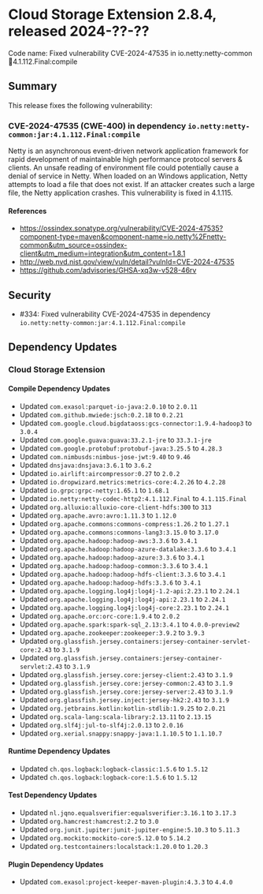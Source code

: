 # Cloud Storage Extension 2.8.4, released 2024-??-??

Code name: Fixed vulnerability CVE-2024-47535 in io.netty:netty-common:jar:4.1.112.Final:compile

## Summary

This release fixes the following vulnerability:

### CVE-2024-47535 (CWE-400) in dependency `io.netty:netty-common:jar:4.1.112.Final:compile`
Netty is an asynchronous event-driven network application framework for rapid development of maintainable high performance protocol servers & clients. An unsafe reading of environment file could potentially cause a denial of service in Netty. When loaded on an Windows application, Netty attempts to load a file that does not exist. If an attacker creates such a large file, the Netty application crashes. This vulnerability is fixed in 4.1.115.
#### References
* https://ossindex.sonatype.org/vulnerability/CVE-2024-47535?component-type=maven&component-name=io.netty%2Fnetty-common&utm_source=ossindex-client&utm_medium=integration&utm_content=1.8.1
* http://web.nvd.nist.gov/view/vuln/detail?vulnId=CVE-2024-47535
* https://github.com/advisories/GHSA-xq3w-v528-46rv

## Security

* #334: Fixed vulnerability CVE-2024-47535 in dependency `io.netty:netty-common:jar:4.1.112.Final:compile`

## Dependency Updates

### Cloud Storage Extension

#### Compile Dependency Updates

* Updated `com.exasol:parquet-io-java:2.0.10` to `2.0.11`
* Updated `com.github.mwiede:jsch:0.2.18` to `0.2.21`
* Updated `com.google.cloud.bigdataoss:gcs-connector:1.9.4-hadoop3` to `3.0.4`
* Updated `com.google.guava:guava:33.2.1-jre` to `33.3.1-jre`
* Updated `com.google.protobuf:protobuf-java:3.25.5` to `4.28.3`
* Updated `com.nimbusds:nimbus-jose-jwt:9.40` to `9.46`
* Updated `dnsjava:dnsjava:3.6.1` to `3.6.2`
* Updated `io.airlift:aircompressor:0.27` to `2.0.2`
* Updated `io.dropwizard.metrics:metrics-core:4.2.26` to `4.2.28`
* Updated `io.grpc:grpc-netty:1.65.1` to `1.68.1`
* Updated `io.netty:netty-codec-http2:4.1.112.Final` to `4.1.115.Final`
* Updated `org.alluxio:alluxio-core-client-hdfs:300` to `313`
* Updated `org.apache.avro:avro:1.11.3` to `1.12.0`
* Updated `org.apache.commons:commons-compress:1.26.2` to `1.27.1`
* Updated `org.apache.commons:commons-lang3:3.15.0` to `3.17.0`
* Updated `org.apache.hadoop:hadoop-aws:3.3.6` to `3.4.1`
* Updated `org.apache.hadoop:hadoop-azure-datalake:3.3.6` to `3.4.1`
* Updated `org.apache.hadoop:hadoop-azure:3.3.6` to `3.4.1`
* Updated `org.apache.hadoop:hadoop-common:3.3.6` to `3.4.1`
* Updated `org.apache.hadoop:hadoop-hdfs-client:3.3.6` to `3.4.1`
* Updated `org.apache.hadoop:hadoop-hdfs:3.3.6` to `3.4.1`
* Updated `org.apache.logging.log4j:log4j-1.2-api:2.23.1` to `2.24.1`
* Updated `org.apache.logging.log4j:log4j-api:2.23.1` to `2.24.1`
* Updated `org.apache.logging.log4j:log4j-core:2.23.1` to `2.24.1`
* Updated `org.apache.orc:orc-core:1.9.4` to `2.0.2`
* Updated `org.apache.spark:spark-sql_2.13:3.4.1` to `4.0.0-preview2`
* Updated `org.apache.zookeeper:zookeeper:3.9.2` to `3.9.3`
* Updated `org.glassfish.jersey.containers:jersey-container-servlet-core:2.43` to `3.1.9`
* Updated `org.glassfish.jersey.containers:jersey-container-servlet:2.43` to `3.1.9`
* Updated `org.glassfish.jersey.core:jersey-client:2.43` to `3.1.9`
* Updated `org.glassfish.jersey.core:jersey-common:2.43` to `3.1.9`
* Updated `org.glassfish.jersey.core:jersey-server:2.43` to `3.1.9`
* Updated `org.glassfish.jersey.inject:jersey-hk2:2.43` to `3.1.9`
* Updated `org.jetbrains.kotlin:kotlin-stdlib:1.9.25` to `2.0.21`
* Updated `org.scala-lang:scala-library:2.13.11` to `2.13.15`
* Updated `org.slf4j:jul-to-slf4j:2.0.13` to `2.0.16`
* Updated `org.xerial.snappy:snappy-java:1.1.10.5` to `1.1.10.7`

#### Runtime Dependency Updates

* Updated `ch.qos.logback:logback-classic:1.5.6` to `1.5.12`
* Updated `ch.qos.logback:logback-core:1.5.6` to `1.5.12`

#### Test Dependency Updates

* Updated `nl.jqno.equalsverifier:equalsverifier:3.16.1` to `3.17.3`
* Updated `org.hamcrest:hamcrest:2.2` to `3.0`
* Updated `org.junit.jupiter:junit-jupiter-engine:5.10.3` to `5.11.3`
* Updated `org.mockito:mockito-core:5.12.0` to `5.14.2`
* Updated `org.testcontainers:localstack:1.20.0` to `1.20.3`

#### Plugin Dependency Updates

* Updated `com.exasol:project-keeper-maven-plugin:4.3.3` to `4.4.0`
